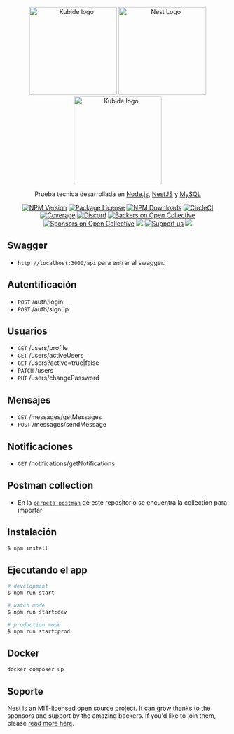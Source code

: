 <p align="center">
  <a href="http://kubide.io/" target="blank"> <img src="https://adalab.es/wp-content/uploads/2022/09/logo_0000s_0036_Kubide.png" width="200" alt="Kubide logo" /></a>
  <a href="http://nestjs.com/" target="blank"><img src="https://nestjs.com/img/logo-small.svg" width="200" alt="Nest Logo" /></a>
  <a href="http://kubide.io/" target="blank"> <img src="https://kubide.es/wp-content/uploads/2016/06/logotipo-blanco-300.png" width="200" alt="Kubide logo" /></a>
</p>

[circleci-image]: https://img.shields.io/circleci/build/github/nestjs/nest/master?token=abc123def456
[circleci-url]: https://circleci.com/gh/nestjs/nest

  <p align="center">Prueba tecnica desarrollada en <a href="http://nodejs.org" target="_blank">Node.js</a>, <a href="https://nestjs.com/" target="_blank">NestJS</a> y <a href="https://mysql.com/" target="_blank">MySQL</a></p>
    <p align="center">
<a href="https://www.npmjs.com/~nestjscore" target="_blank"><img src="https://img.shields.io/npm/v/@nestjs/core.svg" alt="NPM Version" /></a>
<a href="https://www.npmjs.com/~nestjscore" target="_blank"><img src="https://img.shields.io/npm/l/@nestjs/core.svg" alt="Package License" /></a>
<a href="https://www.npmjs.com/~nestjscore" target="_blank"><img src="https://img.shields.io/npm/dm/@nestjs/common.svg" alt="NPM Downloads" /></a>
<a href="https://circleci.com/gh/nestjs/nest" target="_blank"><img src="https://img.shields.io/circleci/build/github/nestjs/nest/master" alt="CircleCI" /></a>
<a href="https://coveralls.io/github/nestjs/nest?branch=master" target="_blank"><img src="https://coveralls.io/repos/github/nestjs/nest/badge.svg?branch=master#9" alt="Coverage" /></a>
<a href="https://discord.gg/G7Qnnhy" target="_blank"><img src="https://img.shields.io/badge/discord-online-brightgreen.svg" alt="Discord"/></a>
<a href="https://opencollective.com/nest#backer" target="_blank"><img src="https://opencollective.com/nest/backers/badge.svg" alt="Backers on Open Collective" /></a>
<a href="https://opencollective.com/nest#sponsor" target="_blank"><img src="https://opencollective.com/nest/sponsors/badge.svg" alt="Sponsors on Open Collective" /></a>
  <a href="https://paypal.me/kamilmysliwiec" target="_blank"><img src="https://img.shields.io/badge/Donate-PayPal-ff3f59.svg"/></a>
    <a href="https://opencollective.com/nest#sponsor"  target="_blank"><img src="https://img.shields.io/badge/Support%20us-Open%20Collective-41B883.svg" alt="Support us"></a>
  <a href="https://twitter.com/nestframework" target="_blank"><img src="https://img.shields.io/twitter/follow/nestframework.svg?style=social&label=Follow"></a>
</p>

## Swagger
- `http://localhost:3000/api` para entrar al swagger.

## Autentificación
 - `POST` /auth/login
 - `POST` /auth/signup

## Usuarios
- `GET` /users/profile
- `GET` /users/activeUsers
- `GET` /users?active=true|false
- `PATCH` /users
- `PUT` /users/changePassword

## Mensajes
- `GET` /messages/getMessages
- `POST` /messages/sendMessage

## Notificaciones
- `GET` /notifications/getNotifications

## Postman collection
- En la <a href="https://github.com/WEAHub/PT-Backend-Kubide/blob/master/postman/Kubide%20Social%20API.postman_collection.json">`carpeta postman`</a> de este repositorio se encuentra la collection para importar

## Instalación

```bash
$ npm install
```

## Ejecutando el app

```bash
# development
$ npm run start

# watch mode
$ npm run start:dev

# production mode
$ npm run start:prod
```
## Docker
```bash
docker composer up
```

## Soporte

Nest is an MIT-licensed open source project. It can grow thanks to the sponsors and support by the amazing backers. If you'd like to join them, please [read more here](https://docs.nestjs.com/support).

